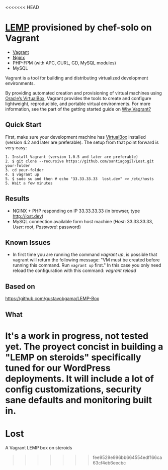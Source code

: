 <<<<<<< HEAD
# [LEMP](http://library.linode.com/lemp-guides) provisioned by chef-solo on Vagrant

* [Vagrant](http://vagrantup.com)
* [Nginx](http://wiki.nginx.org/Main)
* PHP-FPM (with APC, CURL, GD, MySQL modules)
* MySQL

Vagrant is a tool for building and distributing virtualized development environments.

By providing automated creation and provisioning of virtual machines using [Oracle’s VirtualBox](http://www.virtualbox.org),
Vagrant provides the tools to create and configure lightweight, reproducible, and portable
virtual environments. For more information, see the part of the getting started guide
on [Why Vagrant?](http://vagrantup.com/v1/docs/getting-started/why.html)

## Quick Start

First, make sure your development machine has [VirtualBox](http://www.virtualbox.org)
installed (version 4.2 and later are preferable). The setup from that point forward is very easy:

	1. Install Vagrant (version 1.0.5 and later are preferable)
	2. $ git clone --recursive https://github.com/santiagogil/Lost.git your-folder
	3. cd your-folder
	4. $ vagrant up
	5. $ sudo su and then # echo "33.33.33.33  lost.dev" >> /etc/hosts
	5. Wait a few minutes

## Results

* NGINX + PHP responding on IP 33.33.33.33 (in browser, type http://lost.dev)
* MySQL connection available form host machine (*Host*: 33.33.33.33, *User*: root, *Password*: password)

## Known Issues

* In first time you are running the command *vagrant up*, is possible that vagrant will return the following message: "VM must be created before running this command. Run `vagrant up` first." In this case you only need reload the configuration with this command: *vagrant reload*

## Based on

https://github.com/gustavobgama/LEMP-Box

## What

It's a work in progress, not tested yet.
The proyect concist in building a "LEMP on steroids" specifically tuned for our WordPress deployments.
It will include a lot of config customizations, security sane defaults and monitoring built in.
=======
Lost
====

A Vagrant LEMP box on steroids
>>>>>>> fee9529e996bb664554edf166ca63cf4eb6eecbc
